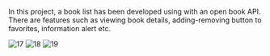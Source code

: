 In this project, a book list has been developed using with an open book API. 
There are features such as viewing book details, adding-removing button to favorites, information alert etc.

![17](https://user-images.githubusercontent.com/111304583/209531644-9060ca3a-4578-46c8-a238-151000961b32.PNG)
![18](https://user-images.githubusercontent.com/111304583/209531656-a98ad156-c410-481f-99b4-c2d983d45016.PNG)
![19](https://user-images.githubusercontent.com/111304583/209531660-ea790057-00e2-419c-8b7b-06bdd78d724e.PNG)
